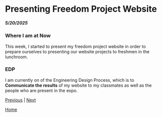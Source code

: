 # Presenting Freedom Project Website
##### 5/20/2025

### Where I am at Now
This week, I started to present my freedom project website in order to prepare ourselves to presenting our website projects to freshmen in the lunchroom. 









### EDP 
I am currently on of the Engineering Design Process, which is to <strong>Communicate the results</strong> of my website to my classmates as well as the people who are present in the expo. 

[Previous](entry06.md) | [Next](entry08.md)

[Home](../README.md)
